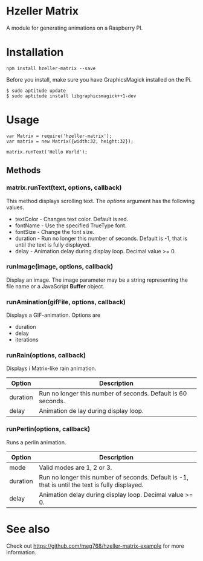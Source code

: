 # Hzeller Matrix
A module for generating animations on a Raspberry PI.

# Installation
	npm install hzeller-matrix --save

Before you install, make sure you have GraphicsMagick installed on the Pi.

	$ sudo aptitude update
	$ sudo aptitude install libgraphicsmagick++1-dev

# Usage

	var Matrix = require('hzeller-matrix');
	var matrix = new Matrix({width:32, height:32});

	matrix.runText('Hello World');
	
## Methods

### matrix.runText(text, options, callback)

This method displays scrolling text. The *options* argument
has the following values.

- textColor - Changes text color. Default is red.
- fontName - Use the specified TrueType font.
- fontSize - Change the font size.
- duration - Run  no longer this number of seconds. Default is -1, that is until the text is fully displayed.
- delay - Animation delay during display loop. Decimal value >= 0. 

### runImage(image, options, callback)

Display an image. The image parameter may be a string representing the file 
name or a JavaScript **Buffer** object.

### runAmination(gifFile, options, callback)

Displays a GIF-animation. Options are

- duration 
- delay
- iterations

### runRain(options, callback)

Displays i Matrix-like rain animation.

Option        | Description
------------- | -------------
duration      | Run no longer this number of seconds. Default is 60 seconds.
delay         | Animation de lay during display loop.

### runPerlin(options, callback)

Runs a perlin animation.

Option        | Description
------------- | -------------
mode          | Valid modes are 1, 2 or 3.
duration      | Run  no longer this number of seconds. Default is -1, that is until the text is fully displayed.
delay         | Animation delay during display loop. Decimal value >= 0. 
	
# See also

Check out https://github.com/meg768/hzeller-matrix-example for more information.
